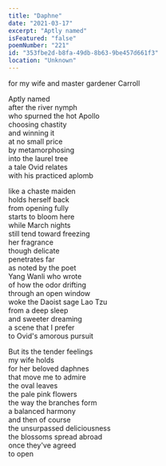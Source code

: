 ```yaml
---
title: "Daphne"
date: "2021-03-17"
excerpt: "Aptly named"
isFeatured: "false"
poemNumber: "221"
id: "353fbe2d-b8fa-49db-8b63-9be457d661f3"
location: "Unknown"
---
```


for my wife and master gardener Carroll

Aptly named  
after the river nymph  
who spurned the hot Apollo  
choosing chastity  
and winning it  
at no small price  
by metamorphosing  
into the laurel tree  
a tale Ovid relates  
with his practiced aplomb

like a chaste maiden  
holds herself back  
from opening fully  
starts to bloom here  
while March nights  
still tend toward freezing  
her fragrance  
though delicate  
penetrates far  
as noted by the poet  
Yang Wanli who wrote  
of how the odor drifting  
through an open window  
woke the Daoist sage Lao Tzu  
from a deep sleep  
and sweeter dreaming  
a scene that I prefer  
to Ovid's amorous pursuit

But its the tender feelings  
my wife holds  
for her beloved daphnes  
that move me to admire  
the oval leaves  
the pale pink flowers  
the way the branches form  
a balanced harmony  
and then of course  
the unsurpassed deliciousness  
the blossoms spread abroad  
once they've agreed  
to open
